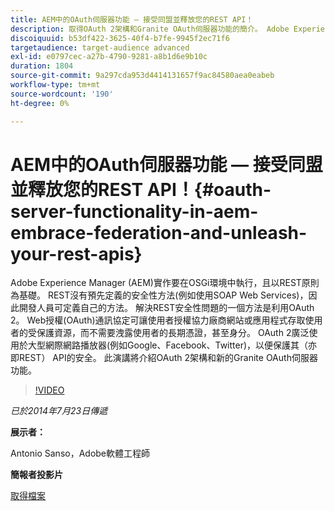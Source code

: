 ```yaml
---
title: AEM中的OAuth伺服器功能 — 接受同盟並釋放您的REST API！
description: 取得OAuth 2架構和Granite OAuth伺服器功能的簡介。 Adobe Experience Manager (AEM)實作要在OSGi環境中執行，且以REST原則為基礎。
discoiquuid: b53df422-3625-40f4-b7fe-9945f2ec71f6
targetaudience: target-audience advanced
exl-id: e0797cec-a27b-4790-9281-a8b1d6e9b10c
duration: 1804
source-git-commit: 9a297cda953d4414131657f9ac84580aea0eabeb
workflow-type: tm+mt
source-wordcount: '190'
ht-degree: 0%

---
```


# AEM中的OAuth伺服器功能 — 接受同盟並釋放您的REST API！{#oauth-server-functionality-in-aem-embrace-federation-and-unleash-your-rest-apis}

Adobe Experience Manager (AEM)實作要在OSGi環境中執行，且以REST原則為基礎。 REST沒有預先定義的安全性方法(例如使用SOAP Web Services)，因此開發人員可定義自己的方法。 解決REST安全性問題的一個方法是利用OAuth 2。 Web授權(OAuth)通訊協定可讓使用者授權協力廠商網站或應用程式存取使用者的受保護資源，而不需要洩露使用者的長期憑證，甚至身分。 OAuth 2廣泛使用於大型網際網路播放器(例如Google、Facebook、Twitter)，以便保護其（亦即REST） API的安全。 此演講將介紹OAuth 2架構和新的Granite OAuth伺服器功能。

>[!VIDEO](https://video.tv.adobe.com/v/19466/?quality=9)

*已於2014年7月23日傳遞*

**展示者：**

Antonio Sanso，Adobe軟體工程師

**簡報者投影片**

[取得檔案](assets/oauth-server-functionality-in-aem-7-23-14.pdf)
<!--
[Get back to the Overview](https://helpx.adobe.com/experience-manager/kt/eseminars/gems/aem-index.html)
-->
